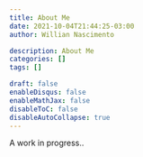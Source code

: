 ```yaml
---
title: About Me
date: 2021-10-04T21:44:25-03:00
author: Willian Nascimento

description: About Me
categories: []
tags: []

draft: false
enableDisqus: false
enableMathJax: false
disableToC: false
disableAutoCollapse: true
---
```


A work in progress..
